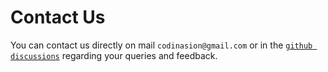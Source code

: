 # Contact Us

You can contact us directly on mail `codinasion@gmail.com` or in the [`github discussions`](https://github.com/codinasion/codinasion/discussions) regarding your queries and feedback.